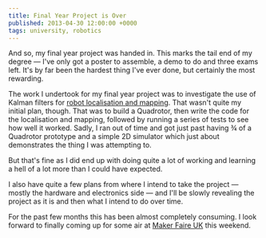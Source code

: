 ```yaml
---
title: Final Year Project is Over
published: 2013-04-30 12:00:00 +0000
tags: university, robotics
---
```


And so, my final year project was handed in. This marks the tail end of my degree
&mdash; I've only got a poster to assemble, a demo to do and three exams left. It's
by far been the hardest thing I've ever done, but certainly the most rewarding.

The work I undertook for my final year project was to investigate the use of Kalman
filters for [robot localisation and mapping][slam]. That wasn't quite my initial plan, 
though. That was to build a Quadrotor, then write the code for the localisation and
mapping, followed by running a series of tests to see how well it worked. Sadly, I 
ran out of time and got just past having &frac34; of a Quadrotor prototype and a
simple 2D simulator which just about demonstrates the thing I was attempting to.

But that's fine as I did end up with doing quite a lot of working and learning a
hell of a lot more than I could have expected.

I also have quite a few plans from where I intend to take the project &mdash; mostly
the hardware and electronics side &mdash; and I'll be slowly revealing the project
as it is and then what I intend to do over time.

For the past few months this has been almost completely consuming. I look forward
to finally coming up for some air at [Maker Faire UK][makerfaire] this weekend.

[slam]: http://en.wikipedia.org/wiki/Simultaneous_localization_and_mapping
[makerfaire]: http://www.makerfaireuk.com

